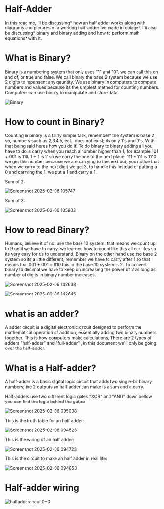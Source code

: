 # Half-Adder

In this read me, ill be discussing* how an half adder works along with diagrams and pictures of a working half-adder ive made in colage*. I'll also be discussing* binary and binary adding and how to perform math equations* with it.


# What is Binary?

  Binary is a numbering system that only uses "1" and "0". we can call this on and of, or true and false. We call binary the base 2 system because we use 2 digits to repensent any qauntity.
We use binary in computers to compute numbers and values because its the simplest method for counting numbers. Computers can use binary to manipulate and store data.

![Binary](https://github.com/user-attachments/assets/087c5d42-fbaf-46f2-9577-d392d229bddc)



# How to count in Binary?

  Counting in binary is a fairly simple task, remember* the system is base 2 so, numbers such as 2,3,4,5, ect.. does not exist; its only 1's and 0's. With that being said heres how you do it!
To do binary to binary adding all you have to do is carry when you reach a number higher than 1; for example 101 + 001 is 110. 1 + 1 is 2 so we carry the one to the next place. 111 + 111 is 1110 we get this number because we are carrying to the next but, you notice that when we carry to the next digit we get 3, to handle this instead of putting a 0 and carrying the 1, we put a 1 and carry a 1.

Sum of 2:

![Screenshot 2025-02-06 105747](https://github.com/user-attachments/assets/6678786c-4ce7-4440-a939-143b7ae59f89)

Sum of 3:

![Screenshot 2025-02-06 105802](https://github.com/user-attachments/assets/537a71b9-cdca-4483-88d4-86ab597f8f4f)



# How to read Binary?

  Humans, believe it of not use the base 10 system. that means we count up to 9 until we have to carry. we learned how to count like this all our lifes so its very easy for us to understand. Binary on the other  hand use the base 2 system so its a little different, remember we have to carry after 1 so that means that 001 + 001 = 010 this in the base 10 system is 2. To convert binary to decimal we have to keep on increasing the power of 2 as long as number of digits in binary number increases.

![Screenshot 2025-02-06 142638](https://github.com/user-attachments/assets/6c82adb1-2b16-4119-b06f-c169ac274c6e)

![Screenshot 2025-02-06 142645](https://github.com/user-attachments/assets/bcd36f54-08ab-47cf-ac85-b90fd77aa945)



# what is an adder?

  A adder circuit is a digital electronic circuit designed to perform the mathematical operation of addition, essentially adding two binary numbers together. This is how computers make calculations, There are 2 types of adders "half-adder" and "full-adder" , in this document we'll only be going over the half-adder.

# What is a Half-adder?

  A half-adder is a basic digital logic circuit that adds two single-bit binary numbers; the 2 outputs an half adder can make is a sum and a carry.

  Half-adders use two different logic gates "XOR" and "AND" down bellow you can find the logic behind the gates:

  ![Screenshot 2025-02-06 095038](https://github.com/user-attachments/assets/4c92bca6-9f28-4083-aa52-3d37d1794c2e)


  This is the truth table for an half adder:

  ![Screenshot 2025-02-06 094523](https://github.com/user-attachments/assets/fa5843cf-1e79-44f7-aceb-c0344589c29a)

  This is the wiring of an half adder:

  ![Screenshot 2025-02-06 094723](https://github.com/user-attachments/assets/67ae0dc9-3b1f-433b-a9ed-60f1ac58b299)

  This is the circuit to make an half adder in real life:

  ![Screenshot 2025-02-06 094853](https://github.com/user-attachments/assets/ab3aff1e-38ac-4946-8b57-a88ba2fd3e8c)


# Half-adder wiring

![halfaddercircuit0+0](https://github.com/user-attachments/assets/2bddd91d-f728-4ce6-92fd-9f28394f9021)




